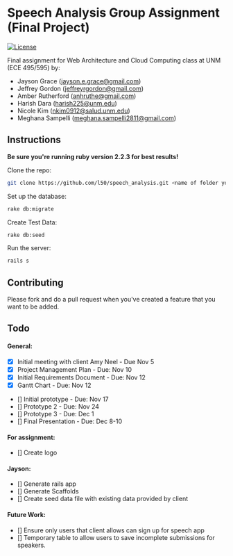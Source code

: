 # Speech Analysis Group Assignment (Final Project)

[![License](http://img.shields.io/:license-mit-blue.svg)](http://doge.mit-license.org)

Final assignment for Web Architecture and Cloud Computing class at UNM (ECE 495/595) by:
* Jayson Grace (jayson.e.grace@gmail.com)
* Jeffrey Gordon (jeffreyrgordon@gmail.com)
* Amber Rutherford (anhruthe@gmail.com)
* Harish Dara (harish225@unm.edu)
* Nicole Kim (nkim0912@salud.unm.edu) 
* Meghana Sampelli (meghana.sampelli2811@gmail.com)

## Instructions
**Be sure you're running ruby version 2.2.3 for best results!**

Clone the repo:
```bash
git clone https://github.com/l50/speech_analysis.git <name of folder you choose> && cd <name of folder you chose>
```
Set up the database:
```bash
rake db:migrate
```
Create Test Data:
```bash
rake db:seed
```
Run the server:
```bash
rails s
```

## Contributing
Please fork and do a pull request when you've created a feature that you want to be added.

## Todo
#### General:
- [x] Initial meeting with client Amy Neel - Due Nov 5
- [x] Project Management Plan - Due: Nov 10
- [x] Initial Requirements Document - Due: Nov 12
- [x] Gantt Chart - Due: Nov 12
- [] Initial prototype - Due: Nov 17
- [] Prototype 2 - Due: Nov 24
- [] Prototype 3 - Due: Dec 1
- [] Final Presentation - Due: Dec 8-10
#### For assignment:
- [] Create logo

#### Jayson:
- [] Generate rails app
- [] Generate Scaffolds
- [] Create seed data file with existing data provided by client

#### Future Work:
- [] Ensure only users that client allows can sign up for speech app
- [] Temporary table to allow users to save incomplete submissions for speakers.
